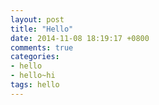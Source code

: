 ```yaml
---
layout: post
title: "Hello"
date: 2014-11-08 18:19:17 +0800
comments: true
categories:
- hello
- hello~hi
tags: hello
---
```

